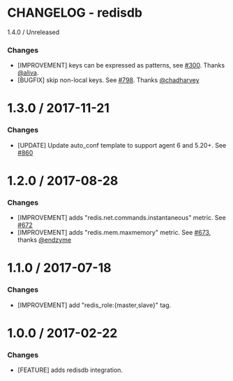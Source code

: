 # CHANGELOG - redisdb

1.4.0 / Unreleased

### Changes

* [IMPROVEMENT] keys can be expressed as patterns, see [#300][]. Thanks [@aliva][].
* [BUGFIX] skip non-local keys. See  [#798][]. Thanks [@chadharvey][]

1.3.0 / 2017-11-21
==================
### Changes

* [UPDATE] Update auto_conf template to support agent 6 and 5.20+. See [#860][]

1.2.0 / 2017-08-28
==================

### Changes

* [IMPROVEMENT] adds "redis.net.commands.instantaneous" metric. See [#672][]
* [IMPROVEMENT] adds "redis.mem.maxmemory" metric. See [#673][], thanks [@endzyme][]

1.1.0 / 2017-07-18
==================

### Changes

* [IMPROVEMENT] add "redis_role:{master,slave}" tag.


1.0.0 / 2017-02-22
==================

### Changes

* [FEATURE] adds redisdb integration.

<!--- The following link definition list is generated by PimpMyChangelog --->
[#300]: https://github.com/DataDog/integrations-core/issues/300
[#672]: https://github.com/DataDog/integrations-core/issues/672
[#673]: https://github.com/DataDog/integrations-core/issues/673
[#798]: https://github.com/DataDog/integrations-core/issues/798
[#860]: https://github.com/DataDog/integrations-core/issues/860
[@aliva]: https://github.com/aliva
[@chadharvey]: https://github.com/chadharvey
[@endzyme]: https://github.com/endzyme